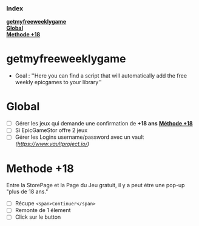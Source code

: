 ### Index
**[getmyfreeweeklygame](https://github.com/qgeffard/getmyfreeweeklygame/blob/master/README.md#getmyfreeweeklygame)**</br>
**[Global](https://github.com/qgeffard/getmyfreeweeklygame/blob/master/README.md#global)**</br>
**[Methode +18](https://github.com/qgeffard/getmyfreeweeklygame/blob/master/README.md#methode-18)**</br>

# getmyfreeweeklygame
- Goal :
''Here you can find a script that will automatically add the free weekly epicgames to your library''

# Global
- [ ] Gérer les jeux qui demande une confirmation de **+18 ans** **[Méthode +18](https://github.com/qgeffard/getmyfreeweeklygame/blob/master/README.md#methode-18)**</br>
- [ ] Si EpicGameStor offre 2 jeux
- [ ] Gérer les Logins username/password avec un vault *(https://www.vaultproject.io/)*

# Methode +18
Entre la StorePage et la Page du Jeu gratuit, il y a peut étre une pop-up "plus de 18 ans."
- [ ] Récupe `<span>Continuer</span>`
- [ ] Remonte de 1 élement
- [ ] Click sur le button
